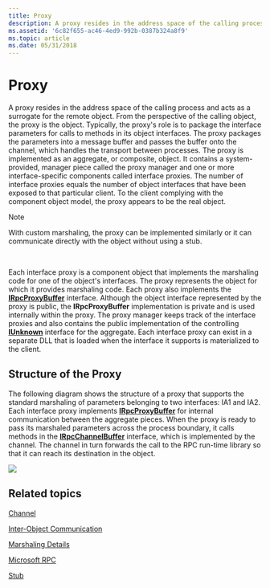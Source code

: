 ```yaml
---
title: Proxy
description: A proxy resides in the address space of the calling process and acts as a surrogate for the remote object.
ms.assetid: '6c82f655-ac46-4ed9-992b-0387b324a8f9'
ms.topic: article
ms.date: 05/31/2018
---
```


# Proxy

A proxy resides in the address space of the calling process and acts as a surrogate for the remote object. From the perspective of the calling object, the proxy is the object. Typically, the proxy's role is to package the interface parameters for calls to methods in its object interfaces. The proxy packages the parameters into a message buffer and passes the buffer onto the channel, which handles the transport between processes. The proxy is implemented as an aggregate, or composite, object. It contains a system-provided, manager piece called the proxy manager and one or more interface-specific components called interface proxies. The number of interface proxies equals the number of object interfaces that have been exposed to that particular client. To the client complying with the component object model, the proxy appears to be the real object.

> [!Note]  
> With custom marshaling, the proxy can be implemented similarly or it can communicate directly with the object without using a stub.

 

Each interface proxy is a component object that implements the marshaling code for one of the object's interfaces. The proxy represents the object for which it provides marshaling code. Each proxy also implements the [**IRpcProxyBuffer**](/windows/win32/api/objidlbase/nn-objidlbase-irpcproxybuffer) interface. Although the object interface represented by the proxy is public, the **IRpcProxyBuffer** implementation is private and is used internally within the proxy. The proxy manager keeps track of the interface proxies and also contains the public implementation of the controlling [**IUnknown**](/windows/desktop/api/Unknwn/nn-unknwn-iunknown) interface for the aggregate. Each interface proxy can exist in a separate DLL that is loaded when the interface it supports is materialized to the client.

## Structure of the Proxy

The following diagram shows the structure of a proxy that supports the standard marshaling of parameters belonging to two interfaces: IA1 and IA2. Each interface proxy implements [**IRpcProxyBuffer**](/windows/win32/api/objidlbase/nn-objidlbase-irpcproxybuffer) for internal communication between the aggregate pieces. When the proxy is ready to pass its marshaled parameters across the process boundary, it calls methods in the [**IRpcChannelBuffer**](/windows/win32/api/objidlbase/nn-objidlbase-irpcchannelbuffer) interface, which is implemented by the channel. The channel in turn forwards the call to the RPC run-time library so that it can reach its destination in the object.

![](images/4432d8d3-dfab-4635-90f8-408aecf70134.png)

## Related topics

<dl> <dt>

[Channel](channel.md)
</dt> <dt>

[Inter-Object Communication](inter-object-communication.md)
</dt> <dt>

[Marshaling Details](marshaling-details.md)
</dt> <dt>

[Microsoft RPC](microsoft-rpc.md)
</dt> <dt>

[Stub](stub.md)
</dt> </dl>

 

 